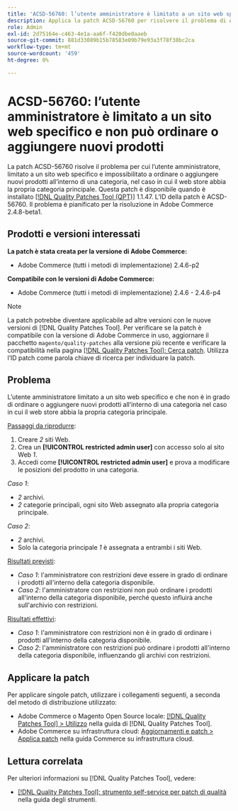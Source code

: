 ```yaml
---
title: 'ACSD-56760: l’utente amministratore è limitato a un sito web specifico e non può ordinare o aggiungere nuovi prodotti'
description: Applica la patch ACSD-56760 per risolvere il problema di Adobe Commerce, a causa del quale l’utente amministratore limitato a un sito web specifico e non è in grado di ordinare o aggiungere nuovi prodotti all’interno di una categoria nel caso in cui lo store web abbia la propria categoria principale.
role: Admin
exl-id: 2d75164e-c463-4e1a-aa6f-f420dbe0aaeb
source-git-commit: 881d33089b15b78583e09b79e93a3f78f38bc2ca
workflow-type: tm+mt
source-wordcount: '459'
ht-degree: 0%

---
```


# ACSD-56760: l’utente amministratore è limitato a un sito web specifico e non può ordinare o aggiungere nuovi prodotti

La patch ACSD-56760 risolve il problema per cui l’utente amministratore, limitato a un sito web specifico e impossibilitato a ordinare o aggiungere nuovi prodotti all’interno di una categoria, nel caso in cui il web store abbia la propria categoria principale. Questa patch è disponibile quando è installato [[!DNL Quality Patches Tool (QPT)]](/help/tools/quality-patches-tool/quality-patches-tool-to-self-serve-quality-patches.md) 1.1.47. L’ID della patch è ACSD-56760. Il problema è pianificato per la risoluzione in Adobe Commerce 2.4.8-beta1.

## Prodotti e versioni interessati

**La patch è stata creata per la versione di Adobe Commerce:**

* Adobe Commerce (tutti i metodi di implementazione) 2.4.6-p2

**Compatibile con le versioni di Adobe Commerce:**

* Adobe Commerce (tutti i metodi di implementazione) 2.4.6 - 2.4.6-p4

>[!NOTE]
>
>La patch potrebbe diventare applicabile ad altre versioni con le nuove versioni di [!DNL Quality Patches Tool]. Per verificare se la patch è compatibile con la versione di Adobe Commerce in uso, aggiornare il pacchetto `magento/quality-patches` alla versione più recente e verificare la compatibilità nella pagina [[!DNL Quality Patches Tool]: Cerca patch](https://experienceleague.adobe.com/tools/commerce-quality-patches/index.html?lang=it). Utilizza l’ID patch come parola chiave di ricerca per individuare la patch.

## Problema

L’utente amministratore limitato a un sito web specifico e che non è in grado di ordinare o aggiungere nuovi prodotti all’interno di una categoria nel caso in cui il web store abbia la propria categoria principale.

<u>Passaggi da riprodurre</u>:

1. Creare *2* siti Web.
1. Crea un **[!UICONTROL restricted admin user]** con accesso solo al sito Web *1*.
1. Accedi come **[!UICONTROL restricted admin user]** e prova a modificare le posizioni del prodotto in una categoria.

*Caso 1*:

* *2* archivi.
* *2* categorie principali, ogni sito Web assegnato alla propria categoria principale.

*Caso 2*:

* *2* archivi.
* Solo la categoria principale *1* è assegnata a entrambi i siti Web.

<u>Risultati previsti</u>:

* *Caso 1*: l&#39;amministratore con restrizioni deve essere in grado di ordinare i prodotti all&#39;interno della categoria disponibile.
* *Caso 2*: l&#39;amministratore con restrizioni non può ordinare i prodotti all&#39;interno della categoria disponibile, perché questo influirà anche sull&#39;archivio con restrizioni.

<u>Risultati effettivi</u>:

* *Caso 1*: l&#39;amministratore con restrizioni non è in grado di ordinare i prodotti all&#39;interno della categoria disponibile.
* *Caso 2*: l&#39;amministratore con restrizioni può ordinare i prodotti all&#39;interno della categoria disponibile, influenzando gli archivi con restrizioni.

## Applicare la patch

Per applicare singole patch, utilizzare i collegamenti seguenti, a seconda del metodo di distribuzione utilizzato:

* Adobe Commerce o Magento Open Source locale: [[!DNL Quality Patches Tool] > Utilizzo](/help/tools/quality-patches-tool/usage.md) nella guida di [!DNL Quality Patches Tool].
* Adobe Commerce su infrastruttura cloud: [Aggiornamenti e patch > Applica patch](https://experienceleague.adobe.com/docs/commerce-cloud-service/user-guide/develop/upgrade/apply-patches.html?lang=it) nella guida Commerce su infrastruttura cloud.

## Lettura correlata

Per ulteriori informazioni su [!DNL Quality Patches Tool], vedere:

* [[!DNL Quality Patches Tool]: strumento self-service per patch di qualità](/help/tools/quality-patches-tool/quality-patches-tool-to-self-serve-quality-patches.md) nella guida degli strumenti.

